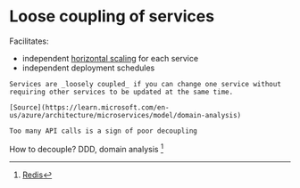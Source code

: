 # Loose coupling of services

Facilitates:
* independent [horizontal scaling](./horizontal-scaling.md) for each service
* independent deployment schedules

~~~admonish tip title="Microservices and loose coupling"
Services are _loosely coupled_ if you can change one service without requiring other services to be updated at the same time.

[Source](https://learn.microsoft.com/en-us/azure/architecture/microservices/model/domain-analysis)
~~~

~~~admonish tip
Too many API calls is a sign of poor decoupling
~~~

How to decouple? DDD, domain analysis [^redis]

[^redis]: [Redis](https://redis.com/blog/implementing-designing-microservices/)
